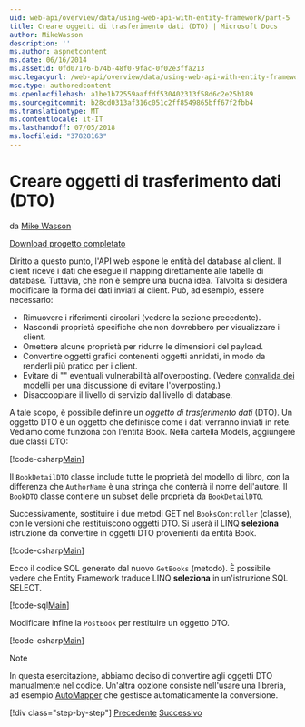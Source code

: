 ```yaml
---
uid: web-api/overview/data/using-web-api-with-entity-framework/part-5
title: Creare oggetti di trasferimento dati (DTO) | Microsoft Docs
author: MikeWasson
description: ''
ms.author: aspnetcontent
ms.date: 06/16/2014
ms.assetid: 0fd07176-b74b-48f0-9fac-0f02e3ffa213
msc.legacyurl: /web-api/overview/data/using-web-api-with-entity-framework/part-5
msc.type: authoredcontent
ms.openlocfilehash: a1be1b72559aaffdf530402313f58d6c2e25b189
ms.sourcegitcommit: b28cd0313af316c051c2ff8549865bff67f2fbb4
ms.translationtype: MT
ms.contentlocale: it-IT
ms.lasthandoff: 07/05/2018
ms.locfileid: "37828163"
---
```

<a name="create-data-transfer-objects-dtos"></a>Creare oggetti di trasferimento dati (DTO)
====================
da [Mike Wasson](https://github.com/MikeWasson)

[Download progetto completato](https://github.com/MikeWasson/BookService)

Diritto a questo punto, l'API web espone le entità del database al client. Il client riceve i dati che esegue il mapping direttamente alle tabelle di database. Tuttavia, che non è sempre una buona idea. Talvolta si desidera modificare la forma dei dati inviati al client. Può, ad esempio, essere necessario:

- Rimuovere i riferimenti circolari (vedere la sezione precedente).
- Nascondi proprietà specifiche che non dovrebbero per visualizzare i client.
- Omettere alcune proprietà per ridurre le dimensioni del payload.
- Convertire oggetti grafici contenenti oggetti annidati, in modo da renderli più pratico per i client.
- Evitare di "" eventuali vulnerabilità all'overposting. (Vedere [convalida dei modelli](../../formats-and-model-binding/model-validation-in-aspnet-web-api.md) per una discussione di evitare l'overposting.)
- Disaccoppiare il livello di servizio dal livello di database.

A tale scopo, è possibile definire un *oggetto di trasferimento dati* (DTO). Un oggetto DTO è un oggetto che definisce come i dati verranno inviati in rete. Vediamo come funziona con l'entità Book. Nella cartella Models, aggiungere due classi DTO:

[!code-csharp[Main](part-5/samples/sample1.cs)]

Il `BookDetailDTO` classe include tutte le proprietà del modello di libro, con la differenza che `AuthorName` è una stringa che conterrà il nome dell'autore. Il `BookDTO` classe contiene un subset delle proprietà da `BookDetailDTO`.

Successivamente, sostituire i due metodi GET nel `BooksController` (classe), con le versioni che restituiscono oggetti DTO. Si userà il LINQ **seleziona** istruzione da convertire in oggetti DTO provenienti da entità Book.

[!code-csharp[Main](part-5/samples/sample2.cs)]

Ecco il codice SQL generato dal nuovo `GetBooks` (metodo). È possibile vedere che Entity Framework traduce LINQ **seleziona** in un'istruzione SQL SELECT.

[!code-sql[Main](part-5/samples/sample3.sql)]

Modificare infine la `PostBook` per restituire un oggetto DTO.

[!code-csharp[Main](part-5/samples/sample4.cs)]

> [!NOTE]
> In questa esercitazione, abbiamo deciso di convertire agli oggetti DTO manualmente nel codice. Un'altra opzione consiste nell'usare una libreria, ad esempio [AutoMapper](http://automapper.org/) che gestisce automaticamente la conversione.
> 
> [!div class="step-by-step"]
> [Precedente](part-4.md)
> [Successivo](part-6.md)
